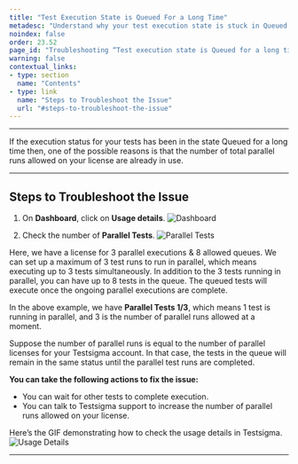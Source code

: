 ```yaml
---
title: "Test Execution State is Queued For a Long Time"
metadesc: "Understand why your test execution state is stuck in Queued for a long time while executing parallel runs and learn how to troubleshoot the issue effectively."
noindex: false
order: 23.52
page_id: "Troubleshooting “Test execution state is Queued for a long time” error"
warning: false
contextual_links:
- type: section
  name: "Contents"
- type: link
  name: "Steps to Troubleshoot the Issue"
  url: "#steps-to-troubleshoot-the-issue"
---
```


---

If the execution status for your tests has been in the state Queued for a long time then, one of the possible reasons is that the number of total parallel runs allowed on your license are already in use. 

---

## **Steps to Troubleshoot the Issue**
1. On **Dashboard**, click on **Usage details**.
![Dashboard](https://s3.amazonaws.com/static-docs.testsigma.com/new_images/projects/applications/uddashb.png)

2. Check the number of **Parallel Tests**.
![Parallel Tests](https://s3.amazonaws.com/static-docs.testsigma.com/new_images/projects/applications/udprar.png)

Here, we have a license for 3 parallel executions & 8 allowed queues. We can set up a maximum of 3 test runs to run in parallel, which means executing up to 3 tests simultaneously. In addition to the 3 tests running in parallel, you can have up to 8 tests in the queue. The queued tests will execute once the ongoing parallel executions are complete.<br>

In the above example, we have **Parallel Tests 1/3**, which means 1 test is running in parallel, and 3 is the number of parallel runs allowed at a moment.<br>

Suppose the number of parallel runs is equal to the number of parallel licenses for your Testsigma account. In that case, the tests in the queue will remain in the same status until the parallel test runs are completed. 

**You can take the following actions to fix the issue:**  
- You can wait for other tests to complete execution. 
- You can talk to Testsigma support to increase the number of parallel runs allowed on your license. 


Here’s the GIF demonstrating how to check the usage details in Testsigma.
![Usage Details](https://s3.amazonaws.com/static-docs.testsigma.com/new_images/projects/applications/udgif.gif)


---
